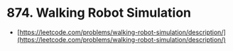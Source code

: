 # 874. Walking Robot Simulation

- [https://leetcode.com/problems/walking-robot-simulation/description/](https://leetcode.com/problems/walking-robot-simulation/description/)
